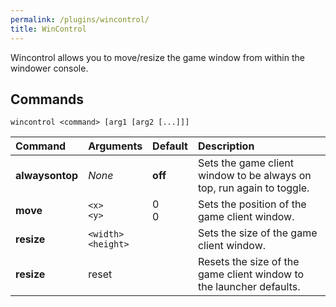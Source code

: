 ```yaml
---
permalink: /plugins/wincontrol/
title: WinControl
---
```


Wincontrol allows you to move/resize the game window from within the windower console.

## Commands

```
wincontrol <command> [arg1 [arg2 [...]]]
```

|  Command  |  Arguments  |  Default  |  Description  |
|:---|:---|:---|:---|
| **alwaysontop** | *None* | **off** | Sets the game client window to be always on top, run again to toggle. |
| **move** |  `<x>` <br> `<y>`  | 0 <br> 0 | Sets the position of the game client window. |
| **resize** |  `<width>` <br> `<height>`  || Sets the size of the game client window. |
| **resize** |  reset  || Resets the size of the game client window to the launcher defaults. |
